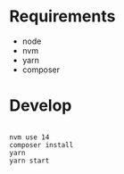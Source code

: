 # Requirements

- node
- nvm
- yarn
- composer

# Develop

```

nvm use 14         
composer install   
yarn               
yarn start         
 
```

